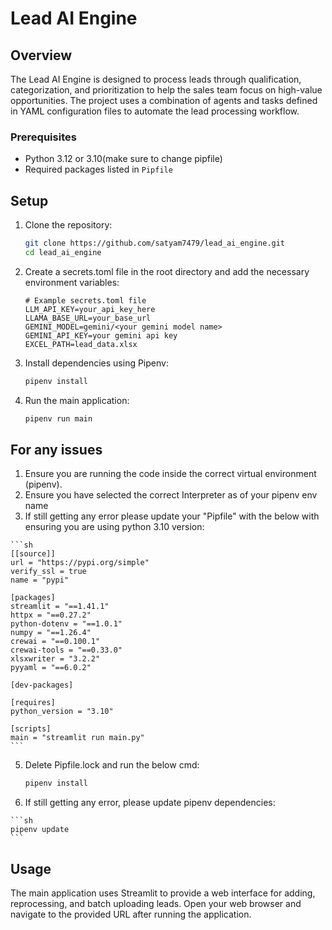 # Lead AI Engine

## Overview

The Lead AI Engine is designed to process leads through qualification, categorization, and prioritization to help the sales team focus on high-value opportunities. The project uses a combination of agents and tasks defined in YAML configuration files to automate the lead processing workflow.

### Prerequisites

- Python 3.12 or 3.10(make sure to change pipfile)
- Required packages listed in `Pipfile`

## Setup

1. Clone the repository:

    ```sh
    git clone https://github.com/satyam7479/lead_ai_engine.git
    cd lead_ai_engine
    ```

2. Create a secrets.toml file in the root directory and add the necessary environment variables:

    ```
    # Example secrets.toml file
    LLM_API_KEY=your_api_key_here
    LLAMA_BASE_URL=your_base_url
    GEMINI_MODEL=gemini/<your gemini model name>
    GEMINI_API_KEY=your gemini api key
    EXCEL_PATH=lead_data.xlsx
    ```
3. Install dependencies using Pipenv:

    ```sh
    pipenv install
    ```

4. Run the main application:

    ```sh
    pipenv run main
    ```

## For any issues
1.   Ensure you are running the code inside the correct virtual environment (pipenv).
2.   Ensure you have selected the correct Interpreter as of your pipenv env name
3.   If still getting any error please update your "Pipfile" with the below with ensuring you are using python 3.10 version:

    ```sh
    [[source]]
    url = "https://pypi.org/simple"
    verify_ssl = true
    name = "pypi"

    [packages]
    streamlit = "==1.41.1"
    httpx = "==0.27.2"
    python-dotenv = "==1.0.1"
    numpy = "==1.26.4"
    crewai = "==0.100.1"
    crewai-tools = "==0.33.0"
    xlsxwriter = "3.2.2"
    pyyaml = "==6.0.2"

    [dev-packages]

    [requires]
    python_version = "3.10"

    [scripts]
    main = "streamlit run main.py"
    ```
5.  Delete Pipfile.lock and run the below cmd:
    ```sh
    pipenv install
    ```

6.   If still getting any error, please update pipenv dependencies:

    ```sh
    pipenv update
    ```

## Usage
The main application uses Streamlit to provide a web interface for adding, reprocessing, and batch uploading leads. Open your web browser and navigate to the provided URL after running the application.

